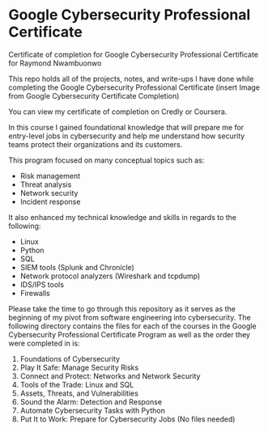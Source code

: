 # Google Cybersecurity Professional Certificate

Certificate of completion for Google Cybersecurity Professional Certificate for Raymond Nwambuonwo

This repo holds all of the projects, notes, and write-ups I have done while completing the Google Cybersecurity Professional Certificate (insert Image from Google Cybersecurity Certificate Completion)

You can view my certificate of completion on Credly or Coursera.

In this course I gained foundational knowledge that will prepare me for entry-level jobs in cybersecurity and help me understand how security teams protect their organizations and its customers.

This program focused on many conceptual topics such as:

- Risk management
- Threat analysis
- Network security
- Incident response

It also enhanced my technical knowledge and skills in regards to the following:

- Linux
- Python
- SQL
- SIEM tools (Splunk and Chronicle)
- Network protocol analyzers (Wireshark and tcpdump)
- IDS/IPS tools
- Firewalls

Please take the time to go through this repository as it serves as the beginning of my pivot from software engineering into cybersecurity. The following directory contains the files for each of the courses in the Google Cybersecurity Professional Certificate Program as well as the order they were completed in is:

1. Foundations of Cybersecurity
2. Play It Safe: Manage Security Risks
3. Connect and Protect: Networks and Network Security
4. Tools of the Trade: Linux and SQL
5. Assets, Threats, and Vulnerabilities
6. Sound the Alarm: Detection and Response
7. Automate Cybersecurity Tasks with Python
8. Put It to Work: Prepare for Cybersecurity Jobs (No files needed)
